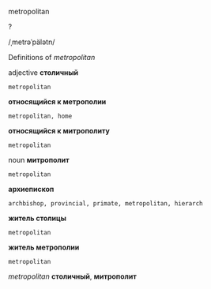 metropolitan

?

/ˌmetrəˈpälətn/

Definitions of _metropolitan_

adjective
**столичный**

    metropolitan
**относящийся к метрополии**

    metropolitan, home
**относящийся к митрополиту**

    metropolitan

noun
**митрополит**

    metropolitan
**архиепископ**

    archbishop, provincial, primate, metropolitan, hierarch
**житель столицы**

    metropolitan
**житель метрополии**

    metropolitan

_metropolitan_
**столичный**, **митрополит**